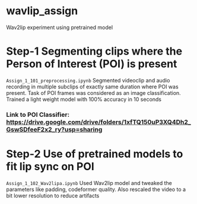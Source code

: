 # wavlip_assign
Wav2lip experiment using pretrained model

# Step-1 Segmenting clips where the Person of Interest (POI) is present
`Assign_1_101_preprocessing.ipynb`
Segmented videoclip and audio recording in multiple subclips of exactly same duration where POI was present. 
Task of POI frames was considered as an image classification. Trained a light weight model with 100% accuracy in 10 seconds
### Link to POI Classifier: https://drive.google.com/drive/folders/1xfTQ150uP3XQ4Dh2_GswSDfeeF2x2_ry?usp=sharing

# Step-2 Use of pretrained models to fit lip sync on POI
`Assign_1_102_Wav2lipa.ipynb`
Used Wav2lip model and tweaked the parameters like padding, codeformer quality. 
Also  rescaled the video to a bit lower resolution to reduce artifacts

